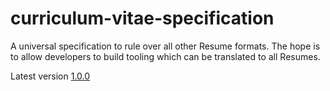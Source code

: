 # curriculum-vitae-specification

A universal specification to rule over all other Resume formats. The hope is to allow developers to build tooling which can be translated to all Resumes.


Latest version [1.0.0](https://github.com/Liamdoult/curriculum-vitae-specification/blob/main/Versions/1.0.0.md)
